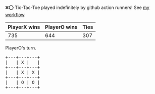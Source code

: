 :x::o: Tic-Tac-Toe played indefinitely by github action runners! See [my workflow](.github/workflows/play.yaml).

|PlayerX wins|PlayerO wins|Ties|
|-|-|-|
|735|644|307|

PlayerO's turn.

<pre>
+---+---+---+
|   | X |   |
+---+---+---+
|   | X | X |
+---+---+---+
|   | O | O |
+---+---+---+
</pre>